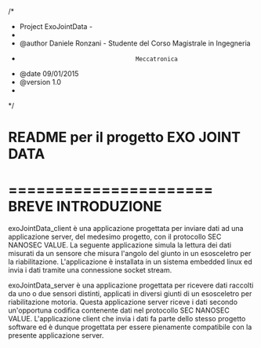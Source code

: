 /*
 *	Project ExoJointData - 
 *
 *  @author			Daniele Ronzani - Studente del Corso Magistrale in Ingegneria
 *										Meccatronica			
 *	@date			09/01/2015
 *  @version		1.0	
 *
 */


README per il progetto EXO JOINT DATA
========================================================

======================
BREVE INTRODUZIONE
======================

exoJointData_client è una applicazione progettata per inviare dati ad una applicazione
server, del medesimo progetto, con il protocollo SEC NANOSEC VALUE.
La seguente applicazione simula la lettura dei dati misurati da un sensore che misura
l'angolo del giunto in un esosceletro per la riabilitazione.
L'applicazione è installata in un sistema embedded linux ed invia i dati tramite una 
connessione socket stream.

exoJointData_server è una applicazione progettata per ricevere dati raccolti da uno o due
sensori distinti, applicati in diversi giunti di un esosceletro per riabilitazione motoria.
Questa applicazione server riceve i dati secondo un'opportuna codifica contenente dati nel
protocollo SEC NANOSEC VALUE.
L'applicazione client che invia i dati fa parte dello stesso progetto software ed è dunque 
progettata per essere pienamente compatibile con la presente applicazione server.